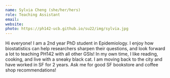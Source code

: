 ```yaml
---
name: Sylvia Cheng (she/her/hers)
role: Teaching Assistant
email: 
website: 
photo: https://ph142-ucb.github.io/su22/img/sylvia.jpg
---
```


Hi everyone! I am a 2nd year PhD student in Epidemiology. I enjoy how biostatistics can help researchers sharpen their questions, and look forward a lot to teaching PH142 with all other GSIs! In my own time, I like reading, cooking, and live with a sneaky black cat. I am moving back to the city and have worked in SF for 2 years. Ask me for good SF bookstore and coffee shop recommendations!